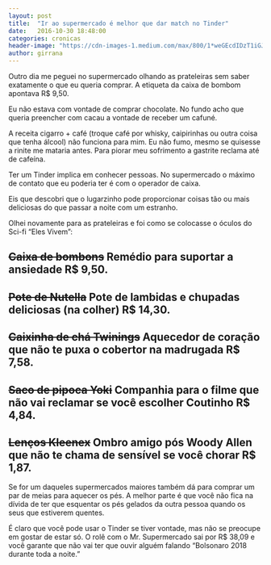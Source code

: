 ```yaml
---
layout: post
title:  "Ir ao supermercado é melhor que dar match no Tinder"
date:   2016-10-30 18:48:00
categories: cronicas
header-image: "https://cdn-images-1.medium.com/max/800/1*weGEcdIDzT1iGJGADZV5kA.jpeg"
author: girrana
---
```

Outro dia me peguei no supermercado olhando as prateleiras sem saber exatamente o que eu queria comprar. A etiqueta da caixa de bombom apontava R$ 9,50.

Eu não estava com vontade de comprar chocolate. No fundo acho que queria preencher com cacau a vontade de receber um cafuné.

A receita cigarro + café (troque café por whisky, caipirinhas ou outra coisa que tenha álcool) não funciona para mim. Eu não fumo, mesmo se quisesse a rinite me mataria antes. Para piorar meu sofrimento a gastrite reclama até de cafeína.

Ter um Tinder implica em conhecer pessoas. No supermercado o máximo de contato que eu poderia ter é com o operador de caixa.

Eis que descobri que o lugarzinho pode proporcionar coisas tão ou mais deliciosas do que passar a noite com um estranho.

Olhei novamente para as prateleiras e foi como se colocasse o óculos do Sci-fi “Eles Vivem”:

## ~~Caixa de bombons~~ Remédio para suportar a ansiedade R$ 9,50.
## ~~Pote de Nutella~~ Pote de lambidas e chupadas deliciosas (na colher) R$ 14,30.
## ~~Caixinha de chá Twinings~~ Aquecedor de coração que não te puxa o cobertor na madrugada R$ 7,58.
## ~~Saco de pipoca Yoki~~ Companhia para o filme que não vai reclamar se você escolher Coutinho R$ 4,84.
## ~~Lenços Kleenex~~ Ombro amigo pós Woody Allen que não te chama de sensível se você chorar R$ 1,87.

Se for um daqueles supermercados maiores também dá para comprar um par de meias para aquecer os pés. A melhor parte é que você não fica na dívida de ter que esquentar os pés gelados da outra pessoa quando os seus que estiverem quentes.

É claro que você pode usar o Tinder se tiver vontade, mas não se preocupe em gostar de estar só. O rolê com o Mr. Supermercado sai por R$ 38,09 e você garante que não vai ter que ouvir alguém falando “Bolsonaro 2018 durante toda a noite.”
